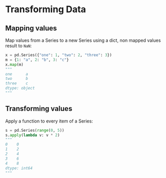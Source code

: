 # Transforming Data

## Mapping values

Map values from a Series to a new Series using a dict, non mapped values result to `NaN`:
```py
x = pd.Series({"one": 1, "two": 2, "three": 3})
m = {1: "a", 2: "b", 3: "c"}
x.map(m)
"""
one      a
two      b
three    c
dtype: object
"""
```


## Transforming values
Apply a function to every item of a Series:
```py
s = pd.Series(range(0, 5))
s.apply(lambda v: v * 2)
"""
0    0
1    2
2    4
3    6
4    8
dtype: int64
"""
```
